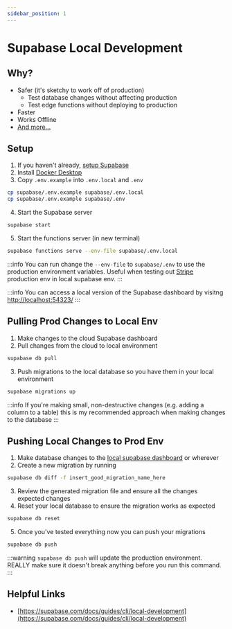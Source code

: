 ```yaml
---
sidebar_position: 1
---
```

# Supabase Local Development

## Why?

* Safer (it's sketchy to work off of production)
  * Test database changes without affecting production
  * Test edge functions without deploying to production
* Faster
* Works Offline
* [And more...](https://supabase.com/docs/guides/cli/local-development#why-develop-locally)

## Setup

1. If you haven't already, [setup Supabase](README.md)
2. Install [Docker Desktop](https://docs.docker.com/desktop)
3. Copy `.env.example` into `.env.local` and `.env`

```bash
cp supabase/.env.example supabase/.env.local
cp supabase/.env.example supabase/.env
```

4. Start the Supabase server

```bash
supabase start
```

5. Start the functions server (in new terminal)

```bash
supabase functions serve --env-file supabase/.env.local
```

:::info
You can run change the `--env-file` to `supabase/.env` to use the production environment variables. Useful when testing out [Stripe](../stripe.md) production env in local supabase env.
:::

:::info
You can access a local version of the Supabase dashboard by visitng [http://localhost:54323/](http://localhost:54323/)
:::

## Pulling Prod Changes to Local Env

1. Make changes to the cloud Supabase dashboard
2. Pull changes from the cloud to local environment

```bash
supabase db pull
```

3. Push migrations to the local database so you have them in your local environment

```bash
supabase migrations up
```

:::info
If you're making small, non-destructive changes (e.g. adding a column to a table) this is my recommended approach when making changes to the database&#x20;
:::

## Pushing Local Changes to Prod Env

1. Make database changes to the [local supabase dashboard](http://localhost:54323/) or wherever
2. Create a new migration by running

```bash
supabase db diff -f insert_good_migration_name_here
```

3. Review the generated migration file and ensure all the changes expected changes
4. Reset your local database to ensure the migration works as expected

```bash
supabase db reset
```

5. Once you’ve tested everything now you can push your migrations

```bash
supabase db push
```

:::warning
`supabase db push` will update the production environment. REALLY make sure it doesn't break anything before you run this command.
:::

## Helpful Links

* [https://supabase.com/docs/guides/cli/local-development](https://supabase.com/docs/guides/cli/local-development)
